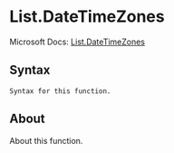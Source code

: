 ---
---

# List.DateTimeZones

Microsoft Docs: [List.DateTimeZones](https://docs.microsoft.com/en-us/powerquery-m/list-datetimezones)

## Syntax

```
Syntax for this function.
```

## About

About this function.

